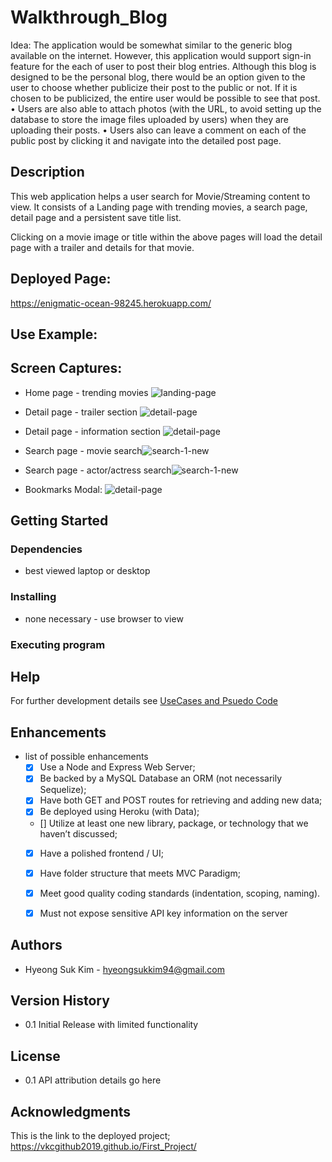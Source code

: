 # Walkthrough_Blog
Idea:
The application would be somewhat similar to the generic blog available on the internet. However, this application would support sign-in feature for the each of user to post their blog entries. Although this blog is designed to be the personal blog, there would be an option given to the user to choose whether publicize their post to the public or not. If it is chosen to be publicized, the entire user would be possible to see that post. 
•	Users are also able to attach photos (with the URL, to avoid setting up the database to store the image files uploaded by users) when they are uploading their posts. 
•	Users also can leave a comment on each of the public post by clicking it and navigate into the detailed post page.


## Description

This web application helps a user search for Movie/Streaming content to view.
It consists of a Landing page with trending movies, a search page, detail page and a persistent save title list.

Clicking on a movie image or title within the above pages will load the detail page with a trailer and details for that movie.

## Deployed Page:
https://enigmatic-ocean-98245.herokuapp.com/


## Use Example:

<!-- ### ![use-example](./assets/images/demo.gif) -->


## Screen Captures:


* Home page - trending movies
  ![landing-page](assets/images/scrn-landing.png)

  
  
* Detail page - trailer section
  ![detail-page](assets/images/scrn-detail-upper.png)
  
  
  
* Detail page - information section
  ![detail-page](assets/images/scrn-detail-lower.png)

- Search page - movie search![search-1-new](assets/images/scrn-search-movie.png)

- Search page - actor/actress search![search-1-new](assets/images/scrn-search-actor.png)	


* Bookmarks Modal:
  ![detail-page](assets/images/scrn-watchlist.png)


## Getting Started

### Dependencies

* best viewed laptop or desktop

### Installing

* none necessary - use browser to view

### Executing program

<!-- * open in browser 
    1. scroll thru trending movie posters and click on title poster to jump to detail page
    2. click on nav link to search page
        1. enter search criteria (movie or actor/actress) and hit search button
        2. scroll thru search results and click title to jumpt to detail page
    3. When on detail page carousel of recommended movies is shown at bottom of page - click on
       title to reload detail page with that movie
    3. Use nav links to move between landing page, search page and detail page    
    4. When on detail page add or remove title from the Save List using button
    5. When on landing page call up the Save List from navbar button
    6. Remove titles from the Save List with checkboxes and delete button.
    7. Click on a movie title in Save List to load detail page with it  -->

## Help

For further development details see [UseCases and Psuedo Code](UseCases-PsuedoCode.md)

## Enhancements

* list of possible enhancements
    - [x] Use a Node and Express Web Server;
    - [x] Be backed by a MySQL Database an ORM (not necessarily Sequelize);
    - [x] Have both GET and POST routes for retrieving and adding new data;
    - [x] Be deployed using Heroku (with Data);
    - [] Utilize at least one new library, package, or technology that we haven’t discussed;
    - [x] Have a polished frontend / UI;
    - [x] Have folder structure that meets MVC Paradigm;
    - [x] Meet good quality coding standards (indentation, scoping, naming).
    - [x] Must not expose sensitive API key information on the server
    
    
## Authors

* Hyeong Suk Kim - hyeongsukkim94@gmail.com

## Version History

* 0.1  Initial Release with limited functionality


## License

* 0.1 API attribution details go here

## Acknowledgments



This is the link to the deployed project;
https://vkcgithub2019.github.io/First_Project/
